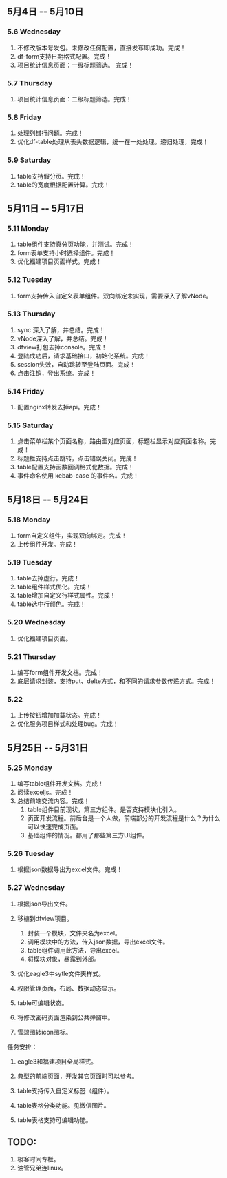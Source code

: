 ## 5月4日 -- 5月10日

### 5.6 Wednesday
1. 不修改版本号发包。未修改任何配置，直接发布即成功。完成！
2. df-form支持日期格式配置。完成！
3. 项目统计信息页面：一级标题筛选。 完成！

### 5.7 Thursday
1. 项目统计信息页面：二级标题筛选。完成！

### 5.8 Friday
1. 处理列错行问题。完成！
2. 优化df-table处理从表头数据逻辑，统一在一处处理。递归处理，完成！

### 5.9 Saturday
1. table支持假分页。完成！
2. table的宽度根据配置计算。完成！

## 5月11日 -- 5月17日

### 5.11 Monday
1. table组件支持真分页功能，并测试。完成！
2. form表单支持小时选择组件。完成！
3. 优化福建项目页面样式。完成！


### 5.12 Tuesday
1. form支持传入自定义表单组件。双向绑定未实现，需要深入了解vNode。


### 5.13 Thursday
1. sync 深入了解，并总结。完成！
2. vNode深入了解，并总结。完成！
3. dfview打包去掉console。完成！
4. 登陆成功后，请求基础接口，初始化系统。完成！
5. session失效，自动跳转至登陆页面。完成！
6. 点击注销，登出系统。完成！

### 5.14 Friday
1. 配置nginx转发去掉api。完成！

### 5.15 Saturday
1. 点击菜单栏某个页面名称，路由至对应页面，标题栏显示对应页面名称。完成！
2. 标题栏支持点击跳转，点击错误关闭。完成！
3. table配置支持函数回调格式化数据。完成！
4. 事件命名使用 kebab-case 的事件名。完成！

## 5月18日 -- 5月24日

### 5.18 Monday
1. form自定义组件，实现双向绑定。完成！
2. 上传组件开发。完成！

### 5.19 Tuesday
1. table去掉虚行。完成！
2. table组件样式优化。完成！
3. table增加自定义行样式属性。完成！
4. table选中行颜色。完成！

### 5.20 Wednesday
1. 优化福建项目页面。

### 5.21 Thursday
1. 编写form组件开发文档。完成！
2. 底层请求封装，支持put、delte方式，和不同的请求参数传递方式。完成！

### 5.22
1. 上传按钮增加加载状态。完成！
2. 优化服务项目样式和处理bug。完成！

## 5月25日 -- 5月31日

### 5.25 Monday
1. 编写table组件开发文档。完成！
2. 阅读exceljs。完成！
3. 总结前端交流内容。完成！
   1. table组件目前现状，第三方组件。是否支持模块化引入。
   2. 页面开发流程。前后台是一个人做，前端部分的开发流程是什么？为什么可以快速完成页面。
   3. 基础组件的情况。都用了那些第三方UI组件。

### 5.26 Tuesday
1. 根据json数据导出为excel文件。完成！

### 5.27 Wednesday
1. 根据json导出文件。
2. 移植到dfview项目。
   1. 封装一个模块，文件夹名为excel。
   2. 调用模块中的方法，传入json数据，导出excel文件。
   3. table组件调用此方法，导出excel。
   4. 将模块对象，暴露到外部。
2. 优化eagle3中sytle文件夹样式。


3. 权限管理页面，布局、数据动态显示。
1. table可编辑状态。
1. 将修改密码页面渲染到公共弹窗中。
1. 雪碧图转icon图标。

任务安排：
1. eagle3和福建项目全局样式。
3. 典型的前端页面，开发其它页面时可以参考。

1. table支持传入自定义标签（组件）。
1. table表格分类功能。见微信图片。
1. table表格支持可编辑功能。

## TODO:
1. 极客时间专栏。
2. 油管兄弟连linux。
